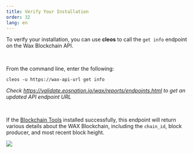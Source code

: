 ```yaml
---
title: Verify Your Installation
order: 32
lang: en
---
```


To verify your installation, you can use **cleos** to call the `get info` endpoint on the Wax Blockchain API. 
<p>&nbsp;</p>

From the command line, enter the following:

```shell
cleos -u https://wax-api-url get info
```
*Check https://validate.eosnation.io/wax/reports/endpoints.html to get an updated API endpoint URL*
<p>&nbsp;</p>

If the [Blockchain Tools](/docs/tools/blockchain_tools) installed successfully, this endpoint will return various details about the WAX Blockchain, including the `chain_id`, block producer, and most recent block height.

![](/assets/images/dapp-development/docker-setup/docker_results.jpg)

